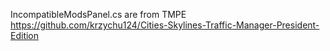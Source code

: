 IncompatibleModsPanel.cs are from TMPE</br>
https://github.com/krzychu124/Cities-Skylines-Traffic-Manager-President-Edition
